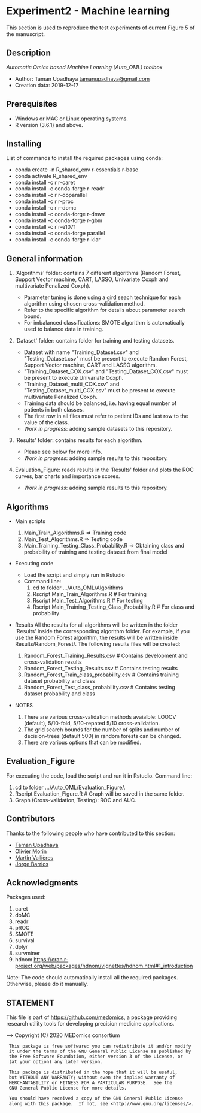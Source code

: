# Experiment2 - Machine learning

This section is used to reproduce the test experiments of current Figure 5 of the manuscript.

## Description

<em>Automatic Omics based Machine Learning (Auto_OML) toolbox</em>
* Author: Taman Upadhaya <tamanupadhaya@gmail.com>
* Creation data: 2019-12-17

## Prerequisites
* Windows or MAC or Linux operating systems.
* R version (3.6.1) and above.

## Installing

List of commands to install the required packages using conda:

* conda create -n R_shared_env r-essentials r-base
* conda activate R_shared_env
* conda install -c r r-caret
* conda install -c conda-forge r-readr 
* conda install -c r r-doparallel 
* conda install -c r r-proc 
* conda install -c r r-domc 
* conda install -c conda-forge r-dmwr 
* conda install -c conda-forge r-gbm 
* conda install -c r r-e1071
* conda install -c conda-forge parallel
* conda install -c conda-forge r-klar 

## General information

1. 'Algorithms' folder: contains 7 different algorithms (Random Forest, Support Vector machine, CART, LASSO, Univariate Coxph and multivariate Penalized Coxph).
     * Parameter tuning is done using a gird seach technique for each algorithm using chosen cross-validation method.
     * Refer to the specific algorithm for details about parameter search bound.
     * For imbalanced classifications: SMOTE algorithm is automatically used to balance data in training. 
 
2. 'Dataset' folder: contains folder for training and testing datasets. 
     * Dataset with name "Training_Dataset.csv" and "Testing_Dataset.csv" must be present to execute Random Forest, Support Vector machine, CART and LASSO algorithm.
     * "Training_Dataset_COX.csv" and "Testing_Dataset_COX.csv" must be present to execute Univariate Coxph.
     * "Training_Dataset_multi_COX.csv" and "Testing_Dataset_multi_COX.csv" must be present to execute multivariate Penalized Coxph.
     * Training data should be balanced, i.e. having equal number of patients in both classes.
     * The first row in all files must refer to patient IDs and last row to the value of the class.
     * <em>Work in progress</em>: adding sample datasets to this repository.

3. 'Results' folder: contains results for each algorithm. 
     * Please see below for more info.
     * <em>Work in progress</em>: adding sample results to this repository.

4. Evaluation_Figure: reads results in the 'Results' folder and plots the ROC curves, bar charts and importance scores.
     * <em>Work in progress</em>: adding sample results to this repository.

## Algorithms

* Main scripts
     1. Main_Train_Algorithms.R => Training code
     2. Main_Test_Algorithms.R => Testing code
     3. Main_Training_Testing_Class_Probability.R  => Obtaining class and probability of training and testing dataset from final model 

* Executing code
     * Load the script and simply run in Rstudio 
     * Command line:  
          1. cd to folder .../Auto_OML/Algorithms
          2. Rscript Main_Train_Algorithms.R                    # For training
          3. Rscript Main_Test_Algorithms.R                     # For testing
          4. Rscript Main_Training_Testing_Class_Probability.R  # For class and probability


* Results
All the results for all algorithms will be written in the folder 'Results' inside the corresponding algorithm folder. For example, if you use the Random Forest algorithm, the results will be written inside Results/Random_Forest/. The following results files will be created:  
     1. Random_Forest_Training_Results.csv        # Contains development and cross-validation results
     2. Random_Forest_Testing_Results.csv         # Contains testing results
     3. Random_Forest_Train_class_probability.csv # Contains training dataset probability and class
     4. Random_Forest_Test_class_probability.csv  # Contains testing dataset probability and class

* NOTES
     1. There are various cross-validation methods avaialble: LOOCV (default), 5/10-fold, 5/10-repated 5/10 cross-validation.
     2. The grid search bounds for the number of splits and number of decision-trees (default 500) in random forests can be changed.
     3. There are various options that can be modified.

## Evaluation_Figure
For executing the code, load the script and run it in Rstudio. Command line:
1. cd to folder .../Auto_OML/Evaluation_Figure/.
2. Rscript Evaluation_Figure.R # Graph will be saved in the same folder.
3. Graph (Cross-validation, Testing): ROC and AUC.

## Contributors

Thanks to the following people who have contributed to this section:

* [Taman Upadhaya](https://github.com/TmnGitHub)
* [Olivier Morin](https://github.com/OlivierMorinUCSF)
* [Martin Vallières](https://github.com/mvallieres)
* [Jorge Barrios](https://github.com/numeroj)

## Acknowledgments

Packages used:

1. caret
2. doMC
3. readr
4. pROC
5. SMOTE
6. survival
7. dplyr
8. survminer
9. hdnom https://cran.r-project.org/web/packages/hdnom/vignettes/hdnom.html#1_introduction

Note: The code should automatically install all the required packages. Otherwise, please do it manually.

## STATEMENT

 This file is part of <https://github.com/medomics>, a package providing research utility tools for developing precision medicine applications. 
 
 --> Copyright (C) 2020  MEDomics consortium

     This package is free software: you can redistribute it and/or modify
     it under the terms of the GNU General Public License as published by
     the Free Software Foundation, either version 3 of the License, or
     (at your option) any later version.

     This package is distributed in the hope that it will be useful,
     but WITHOUT ANY WARRANTY; without even the implied warranty of
     MERCHANTABILITY or FITNESS FOR A PARTICULAR PURPOSE.  See the
     GNU General Public License for more details.
 
     You should have received a copy of the GNU General Public License
     along with this package.  If not, see <http://www.gnu.org/licenses/>.